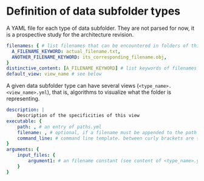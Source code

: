 # Definition of data subfolder types

A YAML file for each type of data subfolder.
They are not parsed for now, it is a prospective study for the architecture revision.

```yaml
filenames: { # list filenames that can be encountered in folders of this type
  A_FILENAME_KEYWORD: actual_filename.txt,
  ANOTHER_FILENAME_KEYWORD: its_corresponding_filename.obj,
}
distinctive_content: [A_FILENAME_KEYWORD] # list keywords of filenames which existence determines the type of the folder
default_view: view_name # see below
```

A given data subfolder type can have several views (`<type_name>.<view_name>.yml`), that is, algorithms to visualize what the folder is representing.

```yaml
description: |
    Description of the specificities of this view
executable: {
    path: , # an entry of paths.yml
    filename: , # optional, if a filename must be appended to the path
    command_line: # command line template. between curly brackets are {arguments}, filled below
}
arguments: {
    input_files: {
        argument1: # an filename constant (see content of <type_name>.yml)
    }
}
```